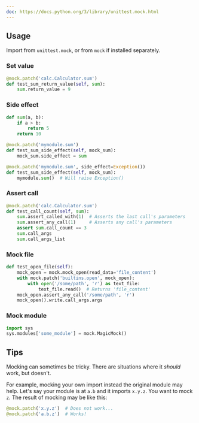 ```yaml
---
doc: https://docs.python.org/3/library/unittest.mock.html
---
```


## Usage

Import from `unittest.mock`,
or from `mock` if installed separately.

### Set value

```python
@mock.patch('calc.Calculator.sum')
def test_sum_return_value(self, sum):
    sum.return_value = 9
```

### Side effect

```python
def sum(a, b):
    if a > b:
        return 5
    return 10

@mock.patch('mymodule.sum')
def test_sum_side_effect(self, mock_sum):
    mock_sum.side_effect = sum

@mock.patch('mymodule.sum', side_effect=Exception())
def test_sum_side_effect(self, mock_sum):
    mymodule.sum()  # Will raise Exception()
```

### Assert call

```python
@mock.patch('calc.Calculator.sum')
def test_call_count(self, sum):
    sum.assert_called_with(1)  # Asserts the last call's parameters
    sum.assert_any_call(1)     # Asserts any call's parameters
    assert sum.call_count == 3
    sum.call_args
    sum.call_args_list
```

### Mock file

```python
def test_open_file(self):
    mock_open = mock.mock_open(read_data='file_content')
    with mock.patch('builtins.open', mock_open):
        with open('/some/path', 'r') as text_file:
            text_file.read()  # Returns 'file_content'
    mock_open.assert_any_call('/some/path', 'r')
    mock_open().write.call_args.args
```

### Mock module

```python
import sys
sys.modules['some_module'] = mock.MagicMock()
```

## Tips

Mocking can sometimes be tricky.
There are situations where it *should* work, but doesn't.

For example, mocking your own import instead the original module may help.
Let's say your module is at `a.b` and it imports `x.y.z`.
You want to mock `z`.
The result of mocking may be like this:

```python
@mock.patch('x.y.z')  # Does not work...
@mock.patch('a.b.z')  # Works!
```
